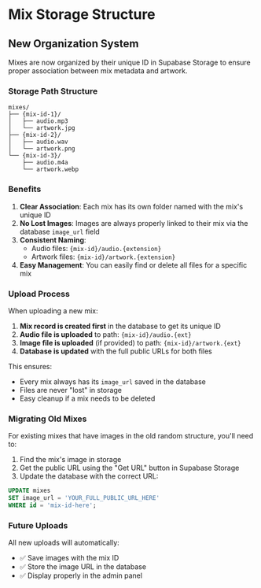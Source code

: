 # Mix Storage Structure

## New Organization System

Mixes are now organized by their unique ID in Supabase Storage to ensure proper association between mix metadata and artwork.

### Storage Path Structure

```
mixes/
├── {mix-id-1}/
│   ├── audio.mp3
│   └── artwork.jpg
├── {mix-id-2}/
│   ├── audio.wav
│   └── artwork.png
└── {mix-id-3}/
    ├── audio.m4a
    └── artwork.webp
```

### Benefits

1. **Clear Association**: Each mix has its own folder named with the mix's unique ID
2. **No Lost Images**: Images are always properly linked to their mix via the database `image_url` field
3. **Consistent Naming**: 
   - Audio files: `{mix-id}/audio.{extension}`
   - Artwork files: `{mix-id}/artwork.{extension}`
4. **Easy Management**: You can easily find or delete all files for a specific mix

### Upload Process

When uploading a new mix:

1. **Mix record is created first** in the database to get its unique ID
2. **Audio file is uploaded** to path: `{mix-id}/audio.{ext}`
3. **Image file is uploaded** (if provided) to path: `{mix-id}/artwork.{ext}`
4. **Database is updated** with the full public URLs for both files

This ensures:
- Every mix always has its `image_url` saved in the database
- Files are never "lost" in storage
- Easy cleanup if a mix needs to be deleted

### Migrating Old Mixes

For existing mixes that have images in the old random structure, you'll need to:

1. Find the mix's image in storage
2. Get the public URL using the "Get URL" button in Supabase Storage
3. Update the database with the correct URL:

```sql
UPDATE mixes 
SET image_url = 'YOUR_FULL_PUBLIC_URL_HERE'
WHERE id = 'mix-id-here';
```

### Future Uploads

All new uploads will automatically:
- ✅ Save images with the mix ID
- ✅ Store the image URL in the database
- ✅ Display properly in the admin panel

